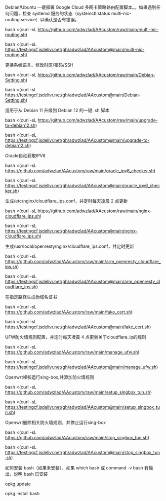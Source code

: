 Debian/Ubuntu 一键部署 Google Cloud 多网卡策略路由配置脚本。。如果遇到任何问题，检查 systemd 服务的状态（systemctl status multi-nic-routing.service）以确认是否有错误。

bash <(curl -sL https://github.com/adwzlad/AAcustom/raw/main/multi-nic-routing.sh)

bash <(curl -sL https://testingcf.jsdelivr.net/gh/adwzlad/AAcustom@main/multi-nic-routing.sh)

更换系统语言、修改时区/密码/SSH

bash <(curl -sL https://github.com/adwzlad/AAcustom/raw/main/Debian-Setting.sh)

bash <(curl -sL https://testingcf.jsdelivr.net/gh/adwzlad/AAcustom@main/Debian-Setting.sh)

适用于从 Debian 11 升级到 Debian 12 的一键 .sh 脚本

bash <(curl -sL https://github.com/adwzlad/AAcustom/raw/main/upgrade-to-debian12.sh)

bash <(curl -sL https://testingcf.jsdelivr.net/gh/adwzlad/AAcustom@main/upgrade-to-debian12.sh)

Oracle自动获取IPV6

bash <(curl -sL https://github.com/adwzlad/AAcustom/raw/main/oracle_ipv6_checker.sh)

bash <(curl -sL https://testingcf.jsdelivr.net/gh/adwzlad/AAcustom@main/oracle_ipv6_checker.sh)

生成/etc/nginx/cloudflare_ips.conf，并定时每天凌晨 2 点更新

bash <(curl -sL https://github.com/adwzlad/AAcustom/raw/main/nginx-cloudflare_ips.sh)

bash <(curl -sL https://testingcf.jsdelivr.net/gh/adwzlad/AAcustom@main/nginx-cloudflare_ips.sh)

生成/usr/local/openresty/nginx/cloudflare_ips.conf，并定时更新

bash <(curl -sL https://github.com/adwzlad/AAcustom/raw/main/arm_openresty_cloudflare_ips.sh)

bash <(curl -sL https://testingcf.jsdelivr.net/gh/adwzlad/AAcustom@main/arm_openresty_cloudflare_ips.sh)

在指定路径生成伪域名证书

bash <(curl -sL https://github.com/adwzlad/AAcustom/raw/main/fake_cert.sh)

bash <(curl -sL https://testingcf.jsdelivr.net/gh/adwzlad/AAcustom@main/fake_cert.sh)

UFW防火墙规则配置，并定时每天凌晨 4 点更新关于cloudflare_ip的规则

bash <(curl -sL https://github.com/adwzlad/AAcustom/raw/main/manage_ufw.sh)

bash <(curl -sL https://testingcf.jsdelivr.net/gh/adwzlad/AAcustom@main/manage_ufw.sh)

Openwrt裸核运行sing-box,并添加防火墙规则

bash <(curl -sL https://github.com/adwzlad/AAcustom/raw/main/setup_singbox_tun.sh)

bash <(curl -sL https://testingcf.jsdelivr.net/gh/adwzlad/AAcustom@main/setup_singbox_tun.sh)

Openwrt删除相关防火墙规则，并停止运行sing-box

bash <(curl -sL https://github.com/adwzlad/AAcustom/raw/main/stop_singbox_tun.sh)

bash <(curl -sL https://testingcf.jsdelivr.net/gh/adwzlad/AAcustom@main/stop_singbox_tun.sh)

如何安装 bash（如果未安装），如果 which bash 或 command -v bash 有输出，说明 bash 已安装

opkg update

opkg install bash
